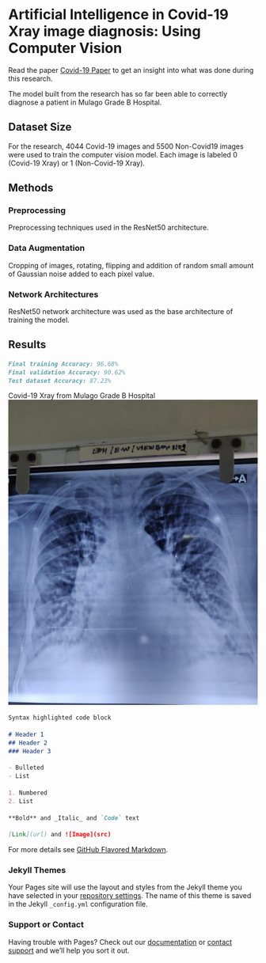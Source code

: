 # Artificial Intelligence in Covid-19 Xray image diagnosis: Using Computer Vision

Read the paper [Covid-19 Paper](https://github.com/Arnold-Caleb/arnold-caleb.github.io/blob/master/Covid-19%20Paper.pdf) to get an insight into what was done during this research.

The model built from the research has so far been able to correctly diagnose a patient in Mulago Grade B Hospital.

## Dataset Size

For the research, 4044 Covid-19 images and 5500 Non-Covid19 images were used to train the computer vision model. Each image is labeled 0 (Covid-19 Xray) or 1 (Non-Covid-19 Xray).

## Methods

### Preprocessing
Preprocessing techniques used in the ResNet50 architecture.

### Data Augmentation
Cropping of images, rotating, flipping and addition of random small amount of Gaussian noise added to each pixel value.

### Network Architectures
ResNet50 network architecture was used as the base architecture of training the model.

## Results
```markdown
Final training Accuracy: 96.68%
Final validation Accuracy: 90.62%
Test dataset Accuracy: 87.23%
```

Covid-19 Xray from Mulago Grade B Hospital
![Covid-19 Xray](IMG-20200920-WA0011.jpg)

```markdown
Syntax highlighted code block

# Header 1
## Header 2
### Header 3

- Bulleted
- List

1. Numbered
2. List

**Bold** and _Italic_ and `Code` text

[Link](url) and ![Image](src)
```

For more details see [GitHub Flavored Markdown](https://guides.github.com/features/mastering-markdown/).

### Jekyll Themes

Your Pages site will use the layout and styles from the Jekyll theme you have selected in your [repository settings](https://github.com/Arnold-Caleb/arnold-caleb.github.io/settings). The name of this theme is saved in the Jekyll `_config.yml` configuration file.

### Support or Contact

Having trouble with Pages? Check out our [documentation](https://docs.github.com/categories/github-pages-basics/) or [contact support](https://github.com/contact) and we’ll help you sort it out.
